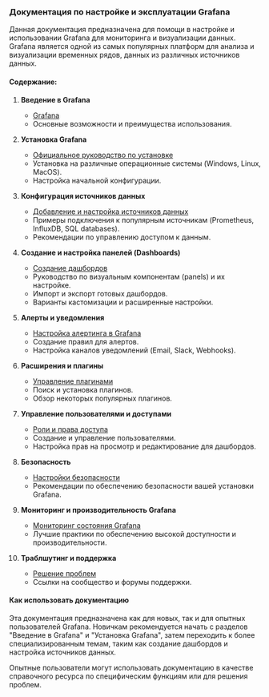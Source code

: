 ### Документация по настройке и эксплуатации Grafana

Данная документация предназначена для помощи в настройке и использовании Grafana для мониторинга и визуализации данных. Grafana является одной из самых популярных платформ для анализа и визуализации временных рядов, данных из различных источников данных.

#### Содержание:

1. **Введение в Grafana**
   - [Grafana](https://grafana.com/docs/grafana/latest/getting-started/)
   - Основные возможности и преимущества использования.

2. **Установка Grafana**
   - [Официальное руководство по установке](https://grafana.com/docs/grafana/latest/installation/)
   - Установка на различные операционные системы (Windows, Linux, MacOS).
   - Настройка начальной конфигурации.

3. **Конфигурация источников данных**
   - [Добавление и настройка источников данных](https://grafana.com/docs/grafana/latest/datasources/)
   - Примеры подключения к популярным источникам (Prometheus, InfluxDB, SQL databases).
   - Рекомендации по управлению доступом к данным.

4. **Создание и настройка панелей (Dashboards)**
   - [Создание дашбордов](https://grafana.com/docs/grafana/latest/dashboards/)
   - Руководство по визуальным компонентам (panels) и их настройке.
   - Импорт и экспорт готовых дашбордов.
   - Варианты кастомизации и расширенные настройки.

5. **Алерты и уведомления**
   - [Настройка алертинга в Grafana](https://grafana.com/docs/grafana/latest/alerting/)
   - Создание правил для алертов.
   - Настройка каналов уведомлений (Email, Slack, Webhooks).

6. **Расширения и плагины**
   - [Управление плагинами](https://grafana.com/docs/grafana/latest/plugins/)
   - Поиск и установка плагинов.
   - Обзор некоторых популярных плагинов.

7. **Управление пользователями и доступами**
   - [Роли и права доступа](https://grafana.com/docs/grafana/latest/permissions/)
   - Создание и управление пользователями.
   - Настройка прав на просмотр и редактирование для дашбордов.

8. **Безопасность**
   - [Настройки безопасности](https://grafana.com/docs/grafana/latest/administration/configuration/#security)
   - Рекомендации по обеспечению безопасности вашей установки Grafana.

9. **Мониторинг и производительность Grafana**
   - [Мониторинг состояния Grafana](https://grafana.com/docs/grafana/latest/administration/)
   - Лучшие практики по обеспечению высокой доступности и производительности.

10. **Траблшутинг и поддержка**
    - [Решение проблем](https://grafana.com/docs/grafana/latest/troubleshooting/)
    - Ссылки на сообщество и форумы поддержки.

#### Как использовать документацию

Эта документация предназначена как для новых, так и для опытных пользователей Grafana. Новичкам рекомендуется начать с разделов "Введение в Grafana" и "Установка Grafana", затем переходить к более специализированным темам, таким как создание дашбордов и настройка источников данных.

 Опытные пользователи могут использовать документацию в качестве справочного ресурса по специфическим функциям или для решения проблем.